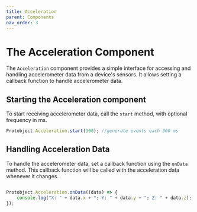 ```yaml
---
title: Acceleration
parent: Components
nav_order: 3
---
```


# The Acceleration Component

The `Acceleration` component provides a simple interface for accessing and handling accelerometer data from a device's sensors. It allows setting a callback function to handle accelerometer data.

## Starting the Acceleration component
To start receiving accelerometer data, call the `start` method, with optional frequency in ms. 

```javascript
Protobject.Acceleration.start(300); //generate events each 300 ms
```

## Handling Acceleration Data
To handle the accelerometer data, set a callback function using the `onData` method. This callback function will be called with the acceleration data whenever it changes.

```javascript

Protobject.Acceleration.onData((data) => {
    console.log("X: " + data.x + "; Y: " + data.y + "; Z: " + data.z);
});

```

